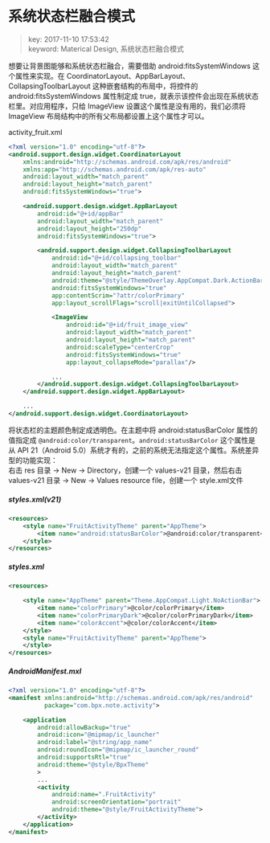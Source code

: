 # 系统状态栏融合模式
>key: 2017-11-10 17:53:42  
>keyword: Materical Design, 系统状态栏融合模式

想要让背景图能够和系统状态栏融合，需要借助 android:fitsSystemWindows 这个属性来实现。在 CoordinatorLayout、AppBarLayout、CollapsingToolbarLayout 这种嵌套结构的布局中，将控件的 android:fitsSystemWindows 属性制定成 true，就表示该控件会出现在系统状态栏里。对应用程序，只给 ImageView 设置这个属性是没有用的，我们必须将 ImageView 布局结构中的所有父布局都设置上这个属性才可以。

activity_fruit.xml
```xml
<?xml version="1.0" encoding="utf-8"?>
<android.support.design.widget.CoordinatorLayout
    xmlns:android="http://schemas.android.com/apk/res/android"
    xmlns:app="http://schemas.android.com/apk/res-auto"
    android:layout_width="match_parent"
    android:layout_height="match_parent"
    android:fitsSystemWindows="true">

    <android.support.design.widget.AppBarLayout
        android:id="@+id/appBar"
        android:layout_width="match_parent"
        android:layout_height="250dp"
        android:fitsSystemWindows="true">

        <android.support.design.widget.CollapsingToolbarLayout
            android:id="@+id/collapsing_toolbar"
            android:layout_width="match_parent"
            android:layout_height="match_parent"
            android:theme="@style/ThemeOverlay.AppCompat.Dark.ActionBar"
            android:fitsSystemWindows="true"
            app:contentScrim="?attr/colorPrimary"
            app:layout_scrollFlags="scroll|exitUntilCollapsed">

            <ImageView
                android:id="@+id/fruit_image_view"
                android:layout_width="match_parent"
                android:layout_height="match_parent"
                android:scaleType="centerCrop"
                android:fitsSystemWindows="true"
                app:layout_collapseMode="parallax"/>

            ...
        </android.support.design.widget.CollapsingToolbarLayout>
    </android.support.design.widget.AppBarLayout>

    ...
</android.support.design.widget.CoordinatorLayout>
```

将状态栏的主题颜色制定成透明色。在主题中将 android:statusBarColor 属性的值指定成 `@android:color/transparent`。`android:statusBarColor` 这个属性是从 API 21（Android 5.0）系统才有的，之前的系统无法指定这个属性。系统差异型的功能实现：  
右击 res 目录 -> New -> Directory，创建一个 values-v21 目录，然后右击 values-v21 目录 -> New -> Values resource file，创建一个 style.xml文件

##### styles.xml(v21)
```xml
<resources>
    <style name="FruitActivityTheme" parent="AppTheme">
        <item name="android:statusBarColor">@android:color/transparent</item>
    </style>
</resources>
```

##### styles.xml
```xml
<resources>

    <style name="AppTheme" parent="Theme.AppCompat.Light.NoActionBar">
        <item name="colorPrimary">@color/colorPrimary</item>
        <item name="colorPrimaryDark">@color/colorPrimaryDark</item>
        <item name="colorAccent">@color/colorAccent</item>
    </style>
    <style name="FruitActivityTheme" parent="AppTheme">
    </style>
</resources>
```

##### AndroidManifest.mxl
```xml
<?xml version="1.0" encoding="utf-8"?>
<manifest xmlns:android="http://schemas.android.com/apk/res/android"
          package="com.bpx.note.activity">

    <application
        android:allowBackup="true"
        android:icon="@mipmap/ic_launcher"
        android:label="@string/app_name"
        android:roundIcon="@mipmap/ic_launcher_round"
        android:supportsRtl="true"
        android:theme="@style/BpxTheme"
        >
        ...
        <activity
            android:name=".FruitActivity"
            android:screenOrientation="portrait"
            android:theme="@style/FruitActivityTheme">
        </activity>
    </application>
</manifest>

```


